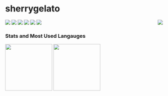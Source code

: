 # sherrygelato

<p align="left">
  <!-- <img align="right" src="https://hits.seeyoufarm.com/api/count/incr/badge.svg?url=https%3A%2F%2Fgithub.com%2Fsoo5717%2Fsoo5717&count_bg=%234DA5FF&title_bg=%23767676&title=hits&edge_flat=false"/> -->
  <a align="right" href="https://hits.seeyoufarm.com"><img align="right" src="https://hits.seeyoufarm.com/api/count/incr/badge.svg?url=https%3A%2F%2Fgithub.com%2Fsherrygelato%2Fhit-counter&count_bg=%2379C83D&title_bg=%23555555&icon=&icon_color=%237FEBB8&title=hits&edge_flat=false"/></a>
  <img src="https://img.shields.io/badge/Python-3766AB?style=flat-square&logo=Python&logoColor=white"/><a>
  <img src="https://img.shields.io/badge/Spring Boot-64C931?style=flat-square&logo=Spring-Boot&logoColor=white"/></a>
  <img src="https://img.shields.io/badge/Node.js-5CCF49?style=flat-square&logo=Node.js&logoColor=white"/></a>
  <img src="https://img.shields.io/badge/MySQL-43B6EF?style=flat-square&logo=Mysql&logoColor=white"/></a> 
  <img src="https://img.shields.io/badge/Java-008FBC?style=flat-square&logo=Java&logoColor=white"/></a>

  <img src="https://img.shields.io/badge/Git-F05032?style=flat-square&logo=Git&logoColor=white"/>
</p>

### Stats and Most Used Langauges
<div align=left>
  <img src="https://github-readme-stats.vercel.app/api?username=sherrygelato&hide=stars&count_private=true&bg_color=A4EFCC, 7FEBB8, 26C87C&title_color=fff&text_color=fff" height="150px">
  <img src="https://github-readme-stats.vercel.app/api/top-langs/?username=sherrygelato&langs_count=4&layout=compact&bg_color=A4EFCC, 7FEBB8, 26C87C&title_color=fff&text_color=fff" height="150px">
</div>